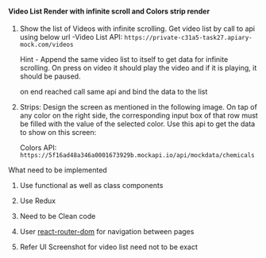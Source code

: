 

#### Video List Render with infinite scroll and Colors strip render

1. Show the list of Videos with infinite scrolling. Get video list by call
   to api using below url -Video List API:  `https://private-c31a5-task27.apiary-mock.com/videos`

   Hint - Append the same video list to itself to get data for infinite scrolling. On press on video it
   should play the video and if it is playing, it should be paused.

   on end reached call same api and bind the data to the list

2. Strips: Design the screen as mentioned in the following image. On tap of any color
   on the right side, the corresponding input box of that row must be filled with the value of
   the selected color.
   Use this api to get the data to show on this screen:

   Colors API: `https://5f16ad48a346a0001673929b.mockapi.io/api/mockdata/chemicals`
   

What need to be implemented

1. Use functional as well as class components

2. Use Redux 

3. Need to be Clean code

4. User [react-router-dom](https://www.npmjs.com/package/react-router-dom) for navigation between pages

5. Refer UI Screenshot for video list need not to be exact

   

   